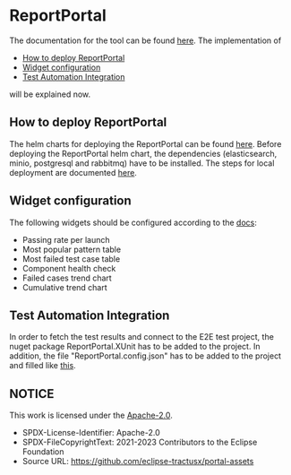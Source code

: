 # ReportPortal

The documentation for the tool can be found [here](https://reportportal.io/docs/user/).
The implementation of

- [How to deploy ReportPortal](#how-to-deploy-reportportal)
- [Widget configuration](#widget-configuration)
- [Test Automation Integration](#test-automation-integration)

will be explained now.

## How to deploy ReportPortal

The helm charts for deploying the ReportPortal can be
found [here](https://github.com/catenax-ng/product-portal-tools/tree/main/charts/reportportal). Before deploying the
ReportPortal helm chart, the dependencies (elasticsearch, minio, postgresql and rabbitmq) have to be installed. The
steps for local deployment are documented [here](https://github.com/reportportal/kubernetes/tree/develop/reportportal).

## Widget configuration

The following widgets should be configured according to the [docs](https://reportportal.io/docs/user/):

- Passing rate per launch
- Most popular pattern table
- Most failed test case table
- Component health check
- Failed cases trend chart
- Cumulative trend chart

## Test Automation Integration

In order to fetch the test results and connect to the E2E test project, the nuget package ReportPortal.XUnit has to be
added to the project. In addition, the file "ReportPortal.config.json" has to be added to the project and filled
like [this](https://github.com/reportportal/agent-net-xunit#readme).

## NOTICE

This work is licensed under the [Apache-2.0](https://www.apache.org/licenses/LICENSE-2.0).

- SPDX-License-Identifier: Apache-2.0
- SPDX-FileCopyrightText: 2021-2023 Contributors to the Eclipse Foundation
- Source URL: https://github.com/eclipse-tractusx/portal-assets
